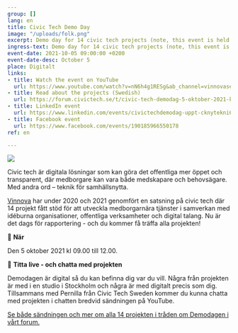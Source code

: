 ```yaml
---
group: []
lang: en
title: Civic Tech Demo Day
image: "/uploads/folk.png"
excerpt: Demo day for 14 civic tech projects (note, this event is held in Swedish)
ingress-text: Demo day for 14 civic tech projects (note, this event is held in Swedish)
event-date: 2021-10-05 09:00:00 +0200
event-date-desc: October 5
place: Digitalt
links:
- title: Watch the event on YouTube
  url: https://www.youtube.com/watch?v=nN6h4g1RESg&ab_channel=vinnovase
- title: Read about the projects (Swedish)
  url: https://forum.civictech.se/t/civic-tech-demodag-5-oktober-2021-kl-09-00-till-12-00-titta-live-har/343
- title: LinkedIn event
  url: https://www.linkedin.com/events/civictechdemodag-uppt-cknytekni6843533164636372992/
- title: Facebook event
  url: https://www.facebook.com/events/190185966550178
ref: en

---
```

![](/uploads/demodag.jpg)

Civic tech är digitala lösningar som kan göra det offentliga mer öppet och transparent, där medborgare kan vara både medskapare och behovsägare. Med andra ord – teknik för samhällsnytta.

[Vinnova](https://www.vinnova.se/) har under 2020 och 2021 genomfört en satsning på civic tech där 14 projekt fått stöd för att utveckla medborgarnära tjänster i samverkan med idéburna organisationer, offentliga verksamheter och digital talang. Nu är det dags för rapportering - och du kommer få träffa alla projekten!

👏 **När**

Den 5 oktober 2021 kl 09.00 till 12.00.

👏 **Titta live - och chatta med projekten**

Demodagen är digital så du kan befinna dig var du vill. Några från projekten är med i en studio i Stockholm och några är med digitalt precis som dig. Tillsammans med Pernilla från Civic Tech Sweden kommer du kunna chatta med projekten i chatten bredvid sändningen på YouTube.

[Se både sändningen och mer om alla 14 projekten i tråden om Demodagen i vårt forum.](https://forum.civictech.se/t/civic-tech-demodag-5-oktober-2021-kl-09-00-till-12-00-titta-live-har/343 "Civic Tech Demodag")